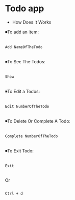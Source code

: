 <h1>Todo app</h1>

* How Does It Works

<p>◾To add an Item:</p>
<code >
Add NameOfTheTodo
</code>

<br>
<p>◾To See The Todos:</p>
<code >
Show
</code>

<br>
<p>◾To Edit a Todos:</p>
<code >
Edit NumberOfTheTodo
</code>

<br>
<p>◾To Delete Or Complete A Todo:</p>
<code >
Complete NumberOfTheTodo
</code>

<br>
<p>◾To Exit Todo:</p>
<code >
Exit 
</code>
<br>
<p>Or</p>
<code>
Ctrl + d
</code>
